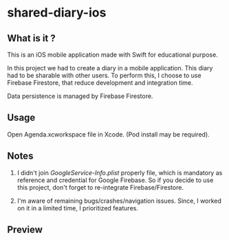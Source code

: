 # shared-diary-ios

## What is it ?

This is an iOS mobile application made with Swift for educational purpose.

In this project we had to create a diary in a mobile application. This diary had to be sharable with other users. To perform this, I choose to use Firebase Firestore, that reduce development and integration time.

Data persistence is managed by Firebase Firestore.

## Usage

Open Agenda.xcworkspace file in Xcode. (Pod install may be required).

## Notes

1. I didn't join *GoogleService-Info.plist* properly file, which is mandatory as reference and credential for Google Firebase.
So if you decide to use this project, don't forget to re-integrate Firebase/Firestore.

2. I'm aware of remaining bugs/crashes/navigation issues. Since, I worked on it in a limited time, I prioritized features.

## Preview
